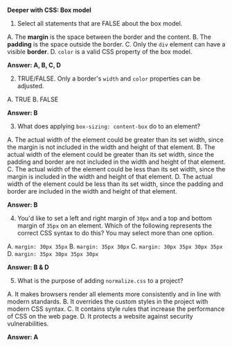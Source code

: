**Deeper with CSS: Box model**

1.  Select all statements that are FALSE about the box model.

A. The **margin** is the space between the border and the content.
B. The **padding** is the space outside the border.
C. Only the `div` element can have a visible **border**.
D. `color` is a valid CSS property of the box model.

**Answer: A, B, C, D**

2. TRUE/FALSE. Only a border's `width` and `color` properties can be adjusted.

A. TRUE
B. FALSE
   
**Answer: B**

3. What does applying `box-sizing: content-box` do to an element?
   
A. The actual width of the element could be greater than its set width, since the margin is not included in the width and height of that element.
B. The actual width of the element could be greater than its set width, since the padding and border are not included in the width and height of that element.
C. The actual width of the element could be less than its set width, since the margin is included in the width and height of that element.
D. The actual width of the element could be less than its set width, since the padding and border are included in the width and height of that element.

**Answer: B**

4. You'd like to set a left and right margin of `30px` and a top and bottom margin of `35px` on an element. Which of the following represents the correct CSS syntax to do this? You may select more than one option.

A. `margin: 30px 35px`
B. `margin: 35px 30px`
C. `margin: 30px 35px 30px 35px`
D. `margin: 35px 30px 35px 30px`

**Answer: B & D**

5. What is the purpose of adding `normalize.css` to a project?

A. It makes browsers render all elements more consistently and in line with modern standards.
B. It overrides the custom styles in the project with modern CSS syntax.
C. It contains style rules that increase the performance of CSS on the web page.
D. It protects a website against security vulnerabilities.

**Answer: A**



